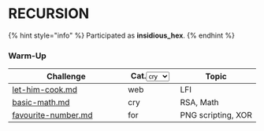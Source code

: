 # RECURSION

{% hint style="info" %}
Participated as **insidious\_hex**.
{% endhint %}

### Warm-Up

<table><thead><tr><th width="219">Challenge</th><th width="90">Cat.<select><option value="GzhikGqJjTvn" label="cry" color="blue"></option><option value="L50l6mOJHQf8" label="web" color="blue"></option><option value="5Xc9OtiMYwBY" label="for" color="blue"></option></select></th><th>Topic</th></tr></thead><tbody><tr><td><a data-mention href="let-him-cook.md">let-him-cook.md</a></td><td><span data-option="L50l6mOJHQf8">web</span></td><td>LFI</td></tr><tr><td><a data-mention href="basic-math.md">basic-math.md</a></td><td><span data-option="GzhikGqJjTvn">cry</span></td><td>RSA, Math</td></tr><tr><td><a data-mention href="favourite-number.md">favourite-number.md</a></td><td><span data-option="5Xc9OtiMYwBY">for</span></td><td>PNG scripting, XOR</td></tr></tbody></table>



